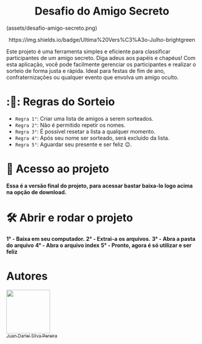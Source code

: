 <h1 align="center"> Desafio do Amigo Secreto </h1>
(assets/desafio-amigo-secreto.png)
<p align="center">
  https://img.shields.io/badge/Ultima%20Vers%C3%A3o-Julho-brightgreen
</p>

Este projeto é uma ferramenta simples e eficiente para classificar participantes de um amigo secreto. Diga adeus aos papéis e chapéus! Com esta aplicação, você pode facilmente gerenciar os participantes e realizar o sorteio de forma justa e rápida. Ideal para festas de fim de ano, confraternizações ou qualquer evento que envolva um amigo oculto.

  # :🎁: Regras do Sorteio
  - `Regra 1°`: Criar uma lista de amigos a serem sorteados.
  - `Regra 2°`: Não é permitido repetir os nomes.
  - `Regra 3°`: É possível resetar a lista a qualquer momento.
  - `Regra 4°`: Após seu nome ser sorteado, será excluído da lista.
  - `Regra 5°`: Aguardar seu presente e ser feliz 😉.


# 📁 Acesso ao projeto
**Essa é a versão final do projeto, para acessar bastar baixa-lo logo acima na opção de download.**
# 🛠️ Abrir e rodar o projeto
**1° - Baixa em seu computador.**
**2° - Extrai-a os arquivos.**
**3° - Abra a pasta do arquivo**
**4° - Abra o arquivo index**
**5° - Pronto, agora é só utilizar e ser feliz**

# Autores
[<img loading="lazy" src="https://avatars.githubusercontent.com/u/90301119?v=4" width=115><br><sub>Juan Darlei Silva Pereira</sub>](https://github.com/JuannDarley)
